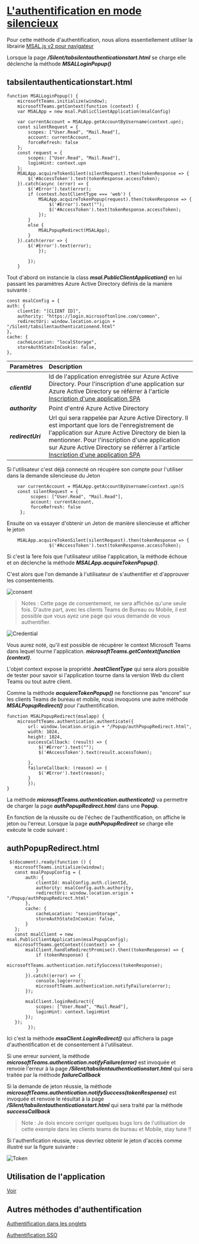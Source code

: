 #  [L'authentification en mode silencieux](https://docs.microsoft.com/fr-fr/microsoftteams/platform/concepts/authentication/authentication)

Pour cette méthode d'authentification, nous allons essentiellement utiliser la librairie [MSAL.js v2 pour navigateur](https://github.com/AzureAD/microsoft-authentication-library-for-js/tree/dev/lib/msal-browser)

Lorsque la page **_/Silent/tabsilentauthenticationstart.html_** se charge elle déclenche la méthode **_MSALLoginPopup()_**

## tabsilentauthenticationstart.html

```JS
function MSALLoginPopup() {
    microsoftTeams.initialize(window);
    microsoftTeams.getContext(function (context) {
    var MSALApp = new msal.PublicClientApplication(msalConfig)
    
    var currentAccount = MSALApp.getAccountByUsername(context.upn);
    const silentRequest = {
        scopes: ["User.Read", "Mail.Read"],
        account: currentAccount,
        forceRefresh: false
    };
    const request = {
        scopes: ["User.Read", "Mail.Read"],
        loginHint: context.upn
    };    
    MSALApp.acquireTokenSilent(silentRequest).then(tokenResponse => {
        $('#AccessToken').text(tokenResponse.accessToken);
    }).catch(async (error) => {
        $('#Error').text(error);
        if (context.hostClientType === 'web') {
            MSALApp.acquireTokenPopup(request).then(tokenResponse => {
                $('#Error').text("");
                $('#AccessToken').text(tokenResponse.accessToken);
            });
        }
        else {      
            MSALPopupRedirect(MSALApp);
        }
    }).catch(error => {
        $('#Error').text(error);
            });

        });
    }
```

Tout d'abord on instancie la class **_msal.PublicClientApplication()_** en lui passant les paramètres Azure Active Directory définis de la manière suivante : 

```JS
const msalConfig = {
auth: {
    clientId: "[CLIENT ID]",
    authority: "https://login.microsoftonline.com/common", 
    redirectUri: window.location.origin + "/Silent/tabsilentauthenticationend.html"        
},
cache: {
    cacheLocation: "localStorage", 
    storeAuthStateInCookie: false, 
},
```

| Paramètres| Description |
| ------------- |:-------------|
|**_clientId_**| Id de l'application enregistrée sur Azure Active Directory. Pour l'inscription d'une application sur Azure Active Directory se référrer à l'article [Inscription d'une application SPA](https://docs.microsoft.com/fr-fr/azure/active-directory/develop/scenario-spa-app-registration#redirect-uri-msaljs-20-with-auth-code-flow) |
|**_authority_**|Point d'entré Azure Active Directory|
|**_redirectUri_**|Url qui sera rappelée par Azure Active Directory. Il est important que lors de l'enregistrement de l'application sur Azure Active Directory de bien la mentionner. Pour l'inscription d'une application sur Azure Active Directory se référrer à l'article [Inscription d'une application SPA](https://docs.microsoft.com/fr-fr/azure/active-directory/develop/scenario-spa-app-registration#redirect-uri-msaljs-20-with-auth-code-flow) |

Si l'utilisateur c'est déjà connecté on récupère son compte pour l'utiliser dans la demande silencieuse du Jeton

```JS
    var currentAccount = MSALApp.getAccountByUsername(context.upn)S
    const silentRequest = {
         scopes: ["User.Read", "Mail.Read"],
         account: currentAccount,
         forceRefresh: false
     };
```

Ensuite on va essayer d'obtenir un Jeton de manière silencieuse et afficher le jeton

```JS
    MSALApp.acquireTokenSilent(silentRequest).then(tokenResponse => {
                $('#AccessToken').text(tokenResponse.accessToken);
```

Si c'est la 1ere fois que l'utilisateur utilise l'application, la méthode échoue et on déclenche la méthode **_MSALApp.acquireTokenPopup()_**.

C'est alors que l'on demande à l'utilisateur de s'authentifier et d'approuver les consentements.

![consent](./images/SilentConsentement.png)

>Notes : Cette page de consentement, ne sera affichée qu'une seule fois. D'autre part, avec les clients Teams de Bureau ou Mobile, il est possible que vous ayez une page qui vous demande de vous authentifier.

![Credential](./images/SilentCredentiels.png)

Vous aurez noté, qu'il est possible de récupèrer le context Microsoft Teams dans lequel tourne l'application. **_microsoftTeams.getContext(function (context)_**.

L'objet context expose la propriété **_.hostClientType_** qui sera alors possible de tester pour savoir si l'application tourne dans la version Web du client Teams ou tout autre client.

Comme la méthode **_acquiereTokenPopup()_** ne fonctionne pas "encore" sur les clients Teams de bureau et mobile, nous invoquons une autre méthode **_MSALPopupRedirect()_** pour l'authentification.

```JS
function MSALPopupRedirect(msalapp) {    
    microsoftTeams.authentication.authenticate({
        url: window.location.origin + "/Popup/authPopupRedirect.html",
        width: 1024,
        height: 1024,
        successCallback: (result) => {
            $('#Error').text("");
            $('#AccessToken').text(result.accessToken);
            
        },
        failureCallback: (reason) => {
            $('#Error').text(reason);
        }
        });
}
```

La méthode **_microsoftTeams.authentication.authenticate()_** va permettre de charger la page **_authPopupRedirect.html_** dans une **Popup**.

En fonction de la réussite ou de l'échec de l'authentification, on affiche le jeton ou l'erreur.
Lorsque la page **_authPopupRedirect_** se charge elle exécute le code suivant :

## authPopupRedirect.html

```JS
 $(document).ready(function () {
   microsoftTeams.initialize(window);
   const msalPopupConfig = {
       auth: {
           clientId: msalConfig.auth.clientId,
           authority: msalConfig.auth.authority,
           redirectUri: window.location.origin + "/Popup/authPopupRedirect.html"
       },
       cache: {
           cacheLocation: "sessionStorage", 
           storeAuthStateInCookie: false, 
       }
   };
   const msalClient = new msal.PublicClientApplication(msalPopupConfig);
   microsoftTeams.getContext((context) => {
       msalClient.handleRedirectPromise().then((tokenResponse) => {
           if (tokenResponse) {
               microsoftTeams.authentication.notifySuccess(tokenResponse);
           }
       }).catch((error) => {
           console.log(error);
           microsoftTeams.authentication.notifyFailure(error);
       });
       
       msalClient.loginRedirect({
           scopes: ["User.Read", "Mail.Read"],
           loginHint: context.loginHint
       });
   });
        });
```

Ici c'est la méthode **_msaClient.LoginRedirect()_** qui affichera la page d'authentification et de consentement à l'utilisateur.

Si une erreur survient, la méthode **_microsoftTeams.authentication.notifyFailure(error)_** est invoquée et renvoie l'erreur à la page **_/Silent/tabsilentauthenticationstart.html_** qui sera traitée par la méthode **_failureCallback_**

 Si la demande de jeton réussie, la méthode **_microsoftTeams.authentication.notifySuccess(tokenResponse)_** est invoquée et renvoie le résultat à la page **_/Silent/tabsilentauthenticationstart.html_** qui sera traité par la méthode **_successCallback_**

 >Note : Je dois encore corriger quelques bugs lors de l'utilisation de cette exemple dans les clients teams de bureau et Mobile, stay tune !!

Si l'authenfication réussie, vous devriez obtenir le jeton d'accès comme illustré sur la figure suivante :

![Token](./images/SilentToken.png)


## Utilisation de l'application 

[Voir](./SetupTheApp.md)

## Autres méthodes d'authentification

[Authentification dans les onglets](./Tab.md)

[Authentification SSO](./SSO.md)
